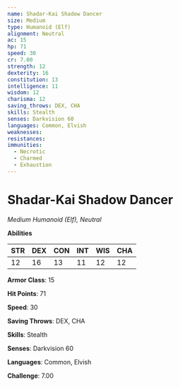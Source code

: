```yaml
---
name: Shadar-Kai Shadow Dancer
size: Medium
type: Humanoid (Elf)
alignment: Neutral
ac: 15
hp: 71
speed: 30
cr: 7.00
strength: 12
dexterity: 16
constitution: 13
intelligence: 11
wisdom: 12
charisma: 12
saving_throws: DEX, CHA
skills: Stealth
senses: Darkvision 60
languages: Common, Elvish
weaknesses:
resistances:
immunities:
  - Necrotic
  - Charmed
  - Exhaustion
---
```


# Shadar-Kai Shadow Dancer

*Medium Humanoid (Elf), Neutral*

**Abilities**

| STR | DEX | CON | INT | WIS | CHA |
| --- | --- | --- | --- | --- | --- |
| 12 | 16 | 13 | 11 | 12 | 12 |

**Armor Class**: 15

**Hit Points**: 71

**Speed**: 30

**Saving Throws**: DEX, CHA

**Skills**: Stealth

**Senses**: Darkvision 60

**Languages**: Common, Elvish

**Challenge**: 7.00

